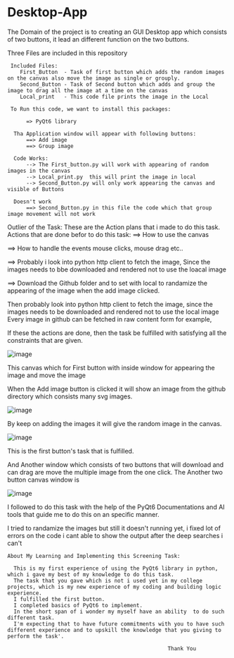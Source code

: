 # Desktop-App
The Domain of the project is to creating an GUI Desktop app which consists of two buttons, it lead an different function on the two buttons. 

Three Files are included in this repository

     Included Files:
        First_Button  - Task of first button which adds the random images on the canvas also move the image as single or grouply.
        Second_Button - Task of Second button which adds and group the image to drag all the image at a time on the canvas
        Local_print   - This code file prints the image in the Local 
    
     To Run this code, we want to install this packages:
          
          => PyQt6 library 

      Tha Application window will appear with following buttons:
          ==> Add image
          ==> Group image
         
      Code Works:
          --> The First_button.py will work with appearing of random images in the canvas
          --> Local_print.py  this will print the image in local
          --> Second_Button.py will only work appearing the canvas and visible of Buttons 
      
      Doesn't work 
          ==> Second_Button.py in this file the code which that group image movement will not work 
          
          
Outlier of the Task: 
These are the Action plans that i made to do this task.
 Actions that are done befor to do this task:
  ==> How to use the canvas
  
  ==> How to handle the events mouse clicks, mouse drag etc..
  
  ==> Probably i look into python http client to fetch the image, Since the images needs to bbe downloaded and rendered not to use the loacal image 
  
  ==> Download the Github folder and to set with local to randamize the appearing of the image when the add image clicked.

Then probably look into python http client to fetch the image, since the images needs to be downloaded and rendered not to use the local image
Every image in github can be fetched in raw content form for example,

If these the actions are done, then the task be fulfilled  with satisfying all the constraints that are given.

![image](https://github.com/kaifshaheemj/Desktop-App/assets/107334941/7eb2514e-ea37-42ee-974e-e0b1df2ee334)

This canvas which for First button with inside window for appearing the image and move the image 

When the Add image button is clicked it will show an image from the github  directory which consists many svg images.

![image](https://github.com/kaifshaheemj/Desktop-App/assets/107334941/63ca0164-e1aa-4b24-8c49-27f4fa550a9a)

By keep on adding the images it will give the random image in the canvas.

![image](https://github.com/kaifshaheemj/Desktop-App/assets/107334941/07039e3e-4490-4a3d-af48-292bd7011391)


This is the first button's task that is fulfilled.

 
And Another window which consists of two buttons that will download and can drag are move the multiple image from the one click. 
The Another two button canvas window is 

![image](https://github.com/kaifshaheemj/Desktop-App/assets/107334941/e775f2b4-d99a-4e40-add5-24f0be7649e4)

I followed to do this task with the help of the PyQt6 Documentations and AI tools that guide me to do this on an specific manner.

I tried to randamize the images but still it doesn't running yet, i fixed lot of errors on the code i cant able to show the output after the deep searches i can't

    About My Learning and Implementing this Screening Task:

      This is my first experience of using the PyQt6 library in python, which i gave my best of my knowledge to do this task.
      The task that you gave which is not i used yet in my college projects, which is my new experience of my coding and building logic experience.
      I fulfilled the first button.
      I completed basics of PyQt6 to implement.
      In the short span of i wonder my myself have an ability  to do such different task.
      I'm expecting that to have future commitments with you to have such different experience and to upskill the knowledge that you giving to perform the task'.

                                                       Thank You
